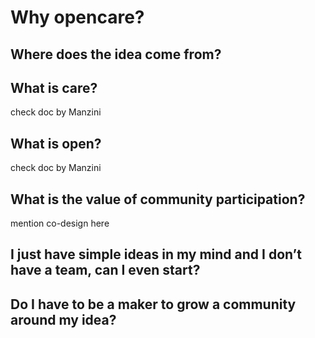 # Why opencare?


## Where does the idea come from?


## What is care?
check doc by Manzini

## What is open?
check doc by Manzini

## What is the value of community participation?
mention co-design here

## I just have simple ideas in my mind and I don’t have a team, can I even start?

## Do I have to be a maker to grow a community around my idea?









